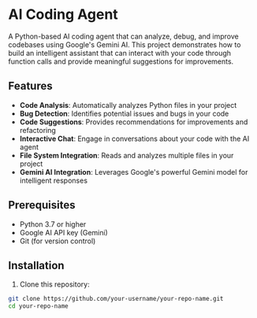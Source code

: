# AI Coding Agent

A Python-based AI coding agent that can analyze, debug, and improve codebases using Google's Gemini AI. This project demonstrates how to build an intelligent assistant that can interact with your code through function calls and provide meaningful suggestions for improvements.

## Features

- **Code Analysis**: Automatically analyzes Python files in your project
- **Bug Detection**: Identifies potential issues and bugs in your code
- **Code Suggestions**: Provides recommendations for improvements and refactoring
- **Interactive Chat**: Engage in conversations about your code with the AI agent
- **File System Integration**: Reads and analyzes multiple files in your project
- **Gemini AI Integration**: Leverages Google's powerful Gemini model for intelligent responses

## Prerequisites

- Python 3.7 or higher
- Google AI API key (Gemini)
- Git (for version control)

## Installation

1. Clone this repository:
```bash
git clone https://github.com/your-username/your-repo-name.git
cd your-repo-name